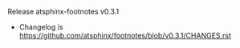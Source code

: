 Release atsphinx-footnotes v0.3.1

- Changelog is https://github.com/atsphinx/footnotes/blob/v0.3.1/CHANGES.rst
